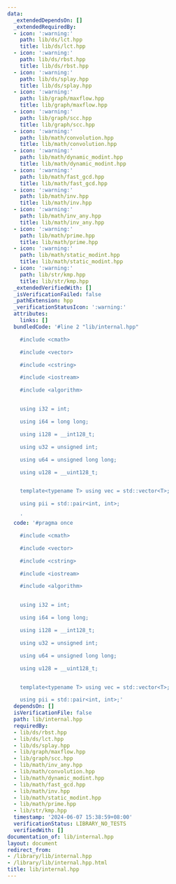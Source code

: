 ```yaml
---
data:
  _extendedDependsOn: []
  _extendedRequiredBy:
  - icon: ':warning:'
    path: lib/ds/lct.hpp
    title: lib/ds/lct.hpp
  - icon: ':warning:'
    path: lib/ds/rbst.hpp
    title: lib/ds/rbst.hpp
  - icon: ':warning:'
    path: lib/ds/splay.hpp
    title: lib/ds/splay.hpp
  - icon: ':warning:'
    path: lib/graph/maxflow.hpp
    title: lib/graph/maxflow.hpp
  - icon: ':warning:'
    path: lib/graph/scc.hpp
    title: lib/graph/scc.hpp
  - icon: ':warning:'
    path: lib/math/convolution.hpp
    title: lib/math/convolution.hpp
  - icon: ':warning:'
    path: lib/math/dynamic_modint.hpp
    title: lib/math/dynamic_modint.hpp
  - icon: ':warning:'
    path: lib/math/fast_gcd.hpp
    title: lib/math/fast_gcd.hpp
  - icon: ':warning:'
    path: lib/math/inv.hpp
    title: lib/math/inv.hpp
  - icon: ':warning:'
    path: lib/math/inv_any.hpp
    title: lib/math/inv_any.hpp
  - icon: ':warning:'
    path: lib/math/prime.hpp
    title: lib/math/prime.hpp
  - icon: ':warning:'
    path: lib/math/static_modint.hpp
    title: lib/math/static_modint.hpp
  - icon: ':warning:'
    path: lib/str/kmp.hpp
    title: lib/str/kmp.hpp
  _extendedVerifiedWith: []
  _isVerificationFailed: false
  _pathExtension: hpp
  _verificationStatusIcon: ':warning:'
  attributes:
    links: []
  bundledCode: '#line 2 "lib/internal.hpp"

    #include <cmath>

    #include <vector>

    #include <cstring>

    #include <iostream>

    #include <algorithm>


    using i32 = int;

    using i64 = long long;

    using i128 = __int128_t;

    using u32 = unsigned int;

    using u64 = unsigned long long;

    using u128 = __uint128_t;


    template<typename T> using vec = std::vector<T>;

    using pii = std::pair<int, int>;

    '
  code: '#pragma once

    #include <cmath>

    #include <vector>

    #include <cstring>

    #include <iostream>

    #include <algorithm>


    using i32 = int;

    using i64 = long long;

    using i128 = __int128_t;

    using u32 = unsigned int;

    using u64 = unsigned long long;

    using u128 = __uint128_t;


    template<typename T> using vec = std::vector<T>;

    using pii = std::pair<int, int>;'
  dependsOn: []
  isVerificationFile: false
  path: lib/internal.hpp
  requiredBy:
  - lib/ds/rbst.hpp
  - lib/ds/lct.hpp
  - lib/ds/splay.hpp
  - lib/graph/maxflow.hpp
  - lib/graph/scc.hpp
  - lib/math/inv_any.hpp
  - lib/math/convolution.hpp
  - lib/math/dynamic_modint.hpp
  - lib/math/fast_gcd.hpp
  - lib/math/inv.hpp
  - lib/math/static_modint.hpp
  - lib/math/prime.hpp
  - lib/str/kmp.hpp
  timestamp: '2024-06-07 15:38:59+08:00'
  verificationStatus: LIBRARY_NO_TESTS
  verifiedWith: []
documentation_of: lib/internal.hpp
layout: document
redirect_from:
- /library/lib/internal.hpp
- /library/lib/internal.hpp.html
title: lib/internal.hpp
---
```


